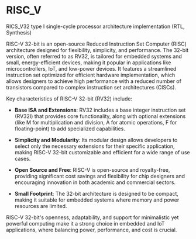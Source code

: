 # RISC_V
RICS_V32 type I single-cycle processor architecture implementation (RTL, Synthesis)

RISC-V 32-bit is an open-source Reduced Instruction Set Computer (RISC) architecture designed for flexibility, simplicity, and performance. The 32-bit version, often referred to as RV32, is tailored for embedded systems and small, energy-efficient devices, making it popular in applications like microcontrollers, IoT, and low-power devices. It features a streamlined instruction set optimized for efficient hardware implementation, which allows designers to achieve high performance with a reduced number of transistors compared to complex instruction set architectures (CISCs).

Key characteristics of RISC-V 32-bit (RV32) include:

- **Base ISA and Extensions**: RV32 includes a base integer instruction set (RV32I) that provides core functionality, along with optional extensions (like M for multiplication and division, A for atomic operations, F for floating-point) to add specialized capabilities.
  
- **Simplicity and Modularity**: Its modular design allows developers to select only the necessary extensions for their specific application, making RISC-V 32-bit customizable and efficient for a wide range of use cases.

- **Open Source and Free**: RISC-V is open-source and royalty-free, providing significant cost savings and flexibility for chip designers and encouraging innovation in both academic and commercial sectors.

- **Small Footprint**: The 32-bit architecture is designed to be compact, making it suitable for embedded systems where memory and power resources are limited.

RISC-V 32-bit's openness, adaptability, and support for minimalistic yet powerful computing make it a strong choice in embedded and IoT applications, where balancing power, performance, and cost is crucial.
